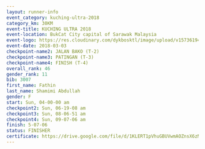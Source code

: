 ```yaml
--- 
layout: runner-info 
event_category: kuching-ultra-2018 
category_km: 30KM 
event-title: KUCHING ULTRA 2018 
event-location: BukCat City capital of Sarawak Malaysia 
event-logo: https://res.cloudinary.com/dykbosktl/image/upload/v1573619473/Logo/kuching-ultra-2018-logo_tlpvm5.png 
event-date: 2018-03-03 
checkpoint-name2: JALAN BAKO (T-2) 
checkpoint-name3: PATINGAN (T-3) 
checkpoint-name4: FINISH (T-4) 
overall_rank: 46
gender_rank: 11
bib: 3007
first_name: Fathin
last_name: Shamimi Abdullah
gender: F
start: Sun, 04-00-00 am
checkpoint2: Sun, 06-19-08 am
checkpoint3: Sun, 08-06-51 am
checkpoint4: Sun, 09-07-06 am
finish: 5-07-06
status: FINISHER
certificate: https://drive.google.com/file/d/1KLERT1pVhuGBUVwmAOZnsX6zMJFfKeDY/view?usp=sharing
--- 
```

